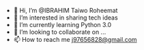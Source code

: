 - 👋 Hi, I’m @IBRAHIM Taiwo Roheemat
- 👀 I’m interested in sharing tech ideas
- 🌱 I’m currently learning Python 3.0
- 💞️ I’m looking to collaborate on ...
- 📫 How to reach me j97656828@gmail.com

<!---
JjohnRemi/JjohnRemi is a ✨ special ✨ repository because its `README.md` (this file) appears on your GitHub profile.
You can click the Preview link to take a look at your changes.
--->

